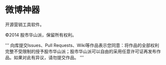 微博神器
===========
开源营销工具软件。

©2014 股市华山派，保留所有权利。

'''
向库提交Issues、Pull Requests、Wiki等作品表示您同意：将作品的全部权利完整不受限制的授予股市华山派；股市华山派可以自由的采用任意许可证再发布作品。如果对此有异议，请勿提交作品。
'''
